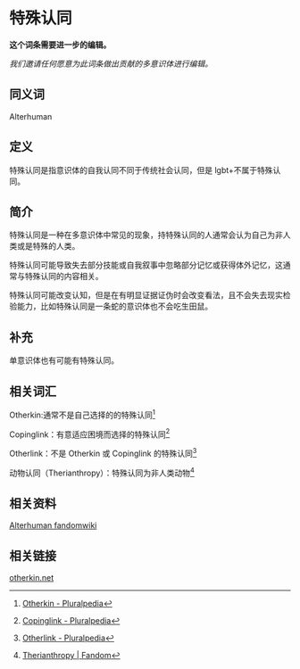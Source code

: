 # 特殊认同

**这个词条需要进一步的编辑。**

_我们邀请任何愿意为此词条做出贡献的多意识体进行编辑。_

## 同义词

Alterhuman

## 定义

特殊认同是指意识体的自我认同不同于传统社会认同，但是 lgbt+不属于特殊认同。

## 简介

特殊认同是一种在多意识体中常见的现象，持特殊认同的人通常会认为自己为非人类或是特殊的人类。

特殊认同可能导致失去部分技能或自我叙事中忽略部分记忆或获得体外记忆，这通常与特殊认同的内容相关。

特殊认同可能改变认知，但是在有明显证据证伪时会改变看法，且不会失去现实检验能力，比如特殊认同是一条蛇的意识体也不会吃生田鼠。

## 补充

单意识体也有可能有特殊认同。

## 相关词汇

Otherkin:通常不是自己选择的的特殊认同[^1]

Copinglink：有意适应困境而选择的特殊认同[^2]

Otherlink：不是 Otherkin 或 Copinglink 的特殊认同[^3]

动物认同（Therianthropy）：特殊认同为非人类动物[^4]

## 相关资料

[Alterhuman fandomwiki](https://otherkin.fandom.com/wiki/Alterhuman)

## 相关链接

[otherkin.net](https://www.otherkin.net/)

[^1]: [Otherkin - Pluralpedia](https://pluralpedia.org/w/Otherkin)

[^2]: [Copinglink - Pluralpedia](https://pluralpedia.org/w/Copinglink)

[^3]: [Otherlink - Pluralpedia](https://pluralpedia.org/w/Otherlink)

[^4]: [Therianthropy | Fandom](https://therian.fandom.com/wiki/Therianthropy)
